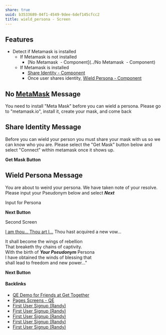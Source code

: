 ```yaml
---
share: true
uuid: b3533689-04f1-4549-9dee-6def145cfcc2
title: wield_persona - Screen
---
```

## Features

* Detect if Metamask is installed
	* If Metamask is not installed
		* [No Metamask  - Component](../No Metamask  - Component)
	* If Metamask is installed
		* [Share Identity - Component](../aebca566-4d47-4ce6-ab52-ed5868166dc7)
		* Once user shares identity, [Wield Persona - Component](../880e4e95-1175-4ce9-b864-d7c6bf7e38f0)

## No [MetaMask](../037fca47-315e-46e3-a9f0-fc5dbc3ca4ef) Message

You need to install "Meta Mask" before you can wield a persona. Please go to "metamask.io", install it, create your mask, and come back

## Share Identity Message

Before you can wield your person you must share your mask with us so we can know who you are. Please select the "Get Mask" button below and select "Connect" within metamask once it shows up.

**Get Mask Button**

## Wield Persona Message

You are about to weird your persona. We have taken note of your resolve. Please input your Pseudonym below and select ***Next***

Input for Persona

**Next Button**

Second Screen

[I am thou... Thou art I...](../fcdb6d4e-792d-4dcd-8a9f-9d8b13ed4633)
Thou hast acquired a new vow...  

It shall become the wings of rebellion  
That breaketh thy chains of captivity.  
With the birth of ___Your Pseudonym___ Persona   
I have obtained the winds of blessing that  
shall lead to freedom and new power..."    

**Next Button**



#### Backlinks

* [QE Demo for Friends at Get Together](/ec5b995d-f5ce-4183-ae17-11efb114aef8)
* [Pages Screens - QE](/a27724cd-21c5-4d8d-ae24-97fc746fe09d)
* [First User Signup (Randy)](/bd5c091b-6af3-48b9-bc4d-f17fb60961a7)
* [First User Signup (Randy)](/bd5c091b-6af3-48b9-bc4d-f17fb60961a7)
* [First User Signup (Randy)](/bd5c091b-6af3-48b9-bc4d-f17fb60961a7)
* [First User Signup (Randy)](/bd5c091b-6af3-48b9-bc4d-f17fb60961a7)
* [First User Signup (Randy)](/bd5c091b-6af3-48b9-bc4d-f17fb60961a7)